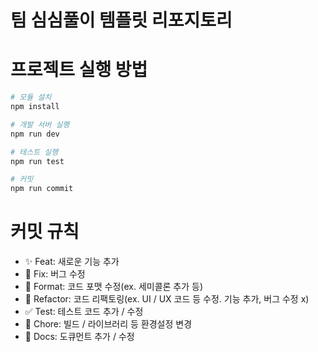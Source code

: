 # 팀 심심풀이 템플릿 리포지토리

# 프로젝트 실행 방법

```bash
# 모듈 설치
npm install

# 개발 서버 실행
npm run dev

# 테스트 실행
npm run test

# 커밋
npm run commit
```

# 커밋 규칙

- ✨ Feat: 새로운 기능 추가
- 🐛 Fix: 버그 수정
- 💄 Format: 코드 포맷 수정(ex. 세미콜론 추가 등)
- 🤖 Refactor: 코드 리팩토링(ex. UI / UX 코드 등 수정. 기능 추가, 버그 수정 x)
- ✅ Test: 테스트 코드 추가 / 수정
- 🚚 Chore: 빌드 / 라이브러리 등 환경설정 변경
- 📝 Docs: 도큐먼트 추가 / 수정
